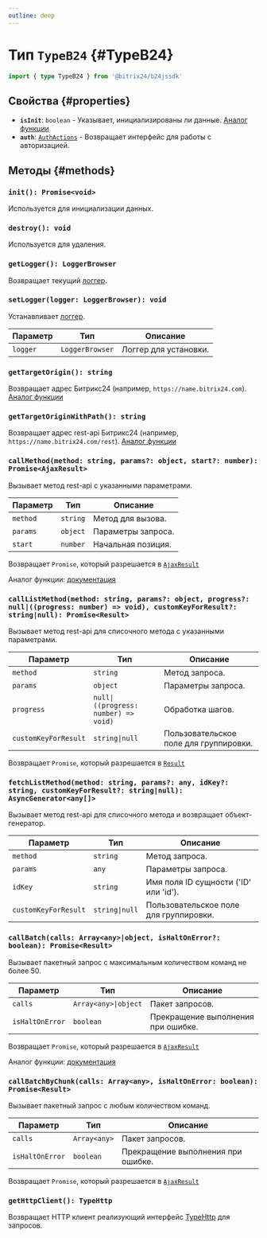 ```yaml
---
outline: deep
---
```

# Тип `TypeB24` {#TypeB24}

```ts
import { type TypeB24 } from '@bitrix24/b24jssdk'
```

## Свойства {#properties}

- **`isInit`**: `boolean` - Указывает, инициализированы ли данные. [Аналог функции](https://apidocs.bitrix24.com/api-reference/bx24-js-sdk/system-functions/bx24-init.html)
- **`auth`**: [`AuthActions`](https://github.com/bitrix24/b24jssdk/blob/main/packages/jssdk/src/types/auth.ts) - Возвращает интерфейс для работы с авторизацией.

## Методы {#methods}

### `init(): Promise<void>`

Используется для инициализации данных.

### `destroy(): void`

Используется для удаления.

### `getLogger(): LoggerBrowser`

Возвращает текущий [логгер](core-logger-browser).

### `setLogger(logger: LoggerBrowser): void`

Устанавливает [логгер](core-logger-browser).

| Параметр | Тип             | Описание              |
|----------|-----------------|-----------------------|
| `logger` | `LoggerBrowser` | Логгер для установки. |

### `getTargetOrigin(): string`

Возвращает адрес Битрикс24 (например, `https://name.bitrix24.com`).
[Аналог функции](https://apidocs.bitrix24.com/api-reference/bx24-js-sdk/additional-functions/bx24-get-domain.html)

### `getTargetOriginWithPath(): string`

Возвращает адрес rest-api Битрикс24 (например, `https://name.bitrix24.com/rest`).
[Аналог функции](https://apidocs.bitrix24.com/api-reference/bx24-js-sdk/additional-functions/bx24-get-domain.html)

### `callMethod(method: string, params?: object, start?: number): Promise<AjaxResult>`

Вызывает метод rest-api с указанными параметрами.

| Параметр | Тип      | Описание           |
|----------|----------|--------------------|
| `method` | `string` | Метод для вызова.  |
| `params` | `object` | Параметры запроса. |
| `start`  | `number` | Начальная позиция. |

Возвращает `Promise`, который разрешается в [`AjaxResult`](core-ajax-result)

Аналог функции: [документация](https://apidocs.bitrix24.com/api-reference/bx24-js-sdk/how-to-call-rest-methods/bx24-call-method.html)

### `callListMethod(method: string, params?: object, progress?: null|((progress: number) => void), customKeyForResult?: string|null): Promise<Result>`

Вызывает метод rest-api для списочного метода с указанными параметрами.

| Параметр             | Тип                                  | Описание                               |
|----------------------|--------------------------------------|----------------------------------------|
| `method`             | `string`                             | Метод запроса.                         |
| `params`             | `object`                             | Параметры запроса.                     |
| `progress`           | `null\|((progress: number) => void)` | Обработка шагов.                       |
| `customKeyForResult` | `string\|null`                       | Пользовательское поле для группировки. |

Возвращает `Promise`, который разрешается в [`Result`](core-result)

### `fetchListMethod(method: string, params?: any, idKey?: string, customKeyForResult?: string|null): AsyncGenerator<any[]>`

Вызывает метод rest-api для списочного метода и возвращает объект-генератор.

| Параметр             | Тип            | Описание                               |
|----------------------|----------------|----------------------------------------|
| `method`             | `string`       | Метод запроса.                         |
| `params`             | `any`          | Параметры запроса.                     |
| `idKey`              | `string`       | Имя поля ID сущности ('ID' или 'id').  |
| `customKeyForResult` | `string\|null` | Пользовательское поле для группировки. |

### `callBatch(calls: Array<any>|object, isHaltOnError?: boolean): Promise<Result>`

Вызывает пакетный запрос с максимальным количеством команд не более 50.

| Параметр        | Тип                  | Описание                           |
|-----------------|----------------------|------------------------------------|
| `calls`         | `Array<any>\|object` | Пакет запросов.                    |
| `isHaltOnError` | `boolean`            | Прекращение выполнения при ошибке. |

Возвращает `Promise`, который разрешается в [`AjaxResult`](core-ajax-result)

Аналог функции: [документация](https://apidocs.bitrix24.com/api-reference/bx24-js-sdk/how-to-call-rest-methods/bx24-call-batch.html)

### `callBatchByChunk(calls: Array<any>, isHaltOnError: boolean): Promise<Result>`

Вызывает пакетный запрос с любым количеством команд.

| Параметр        | Тип          | Описание                           |
|-----------------|--------------|------------------------------------|
| `calls`         | `Array<any>` | Пакет запросов.                    |
| `isHaltOnError` | `boolean`    | Прекращение выполнения при ошибке. |

Возвращает `Promise`, который разрешается в [`AjaxResult`](core-ajax-result)

### `getHttpClient(): TypeHttp`

Возвращает HTTP клиент реализующий интерфейс [TypeHttp](types-type-http) для запросов.